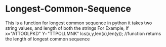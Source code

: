 # Longest-Common-Sequence
This is a function for longest common sequence in python it takes two string values, and length of both the strings 
For Example,
If x="ATTOOLPKD"
Y="TTPOLLMNK"
lcs(x,y,len(x),len(y));  //function returns the length of longest common sequence
